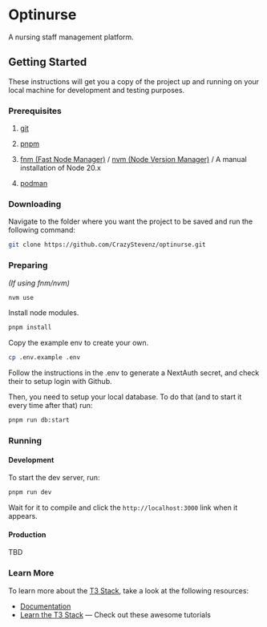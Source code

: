 # Optinurse

A nursing staff management platform.

## Getting Started

These instructions will get you a copy of the project up and running on your local machine for development and testing
purposes.

### Prerequisites

1. [git](https://git-scm.com/download)

2. [pnpm](https://pnpm.io/installation)

3. [fnm (Fast Node Manager)](https://github.com/Schniz/fnm?tab=readme-ov-file#installation) / [nvm (Node Version Manager)](https://github.com/nvm-sh/nvm#installing-and-updating) /
   A manual installation of Node 20.x

4. [podman](https://podman.io/docs/installation)

### Downloading

Navigate to the folder where you want the project to be saved and run the following command:

```sh
git clone https://github.com/CrazyStevenz/optinurse.git
```

### Preparing

*(If using fnm/nvm)*

```sh
nvm use
```

Install node modules.

```sh
pnpm install
```

Copy the example env to create your own.

```sh
cp .env.example .env
```

Follow the instructions in the .env to generate a NextAuth secret, and check their to setup login with Github.

Then, you need to setup your local database. To do that (and to start it every time after that) run:

```sh
pnpm run db:start
```

### Running

#### Development

To start the dev server, run:

```sh
pnpm run dev
```

Wait for it to compile and click the `http://localhost:3000` link when it appears.

#### Production

TBD

### Learn More

To learn more about the [T3 Stack](https://create.t3.gg/), take a look at the following resources:

- [Documentation](https://create.t3.gg/)
- [Learn the T3 Stack](https://create.t3.gg/en/faq#what-learning-resources-are-currently-available) — Check out these awesome tutorials

